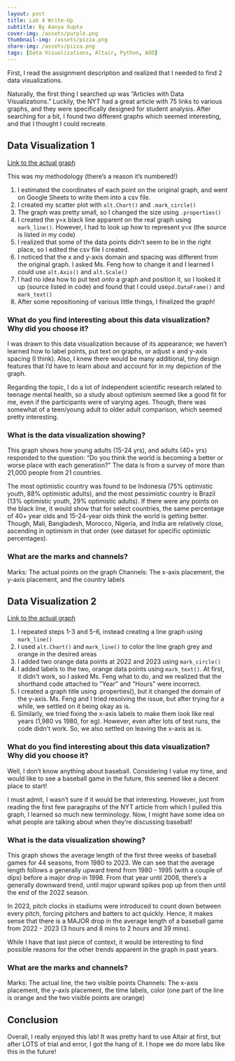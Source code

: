 ```yaml
---
layout: post
title: Lab 4 Write-Up
subtitle: By Aanya Gupta
cover-img: /assets/purple.png
thumbnail-img: /assets/pizza.png
share-img: /assets/pizza.png
tags: [Data Visualizations, Altair, Python, AOD]
---
```


First, I read the assignment description and realized that I needed to find 2 data visualizations. 

Naturally, the first thing I searched up was “Articles with Data Visualizations.” Luckily, the NYT had a great article with 75 links to various graphs, and they were specifically designed for student analysis. After searching for a bit, I found two different graphs which seemed interesting, and that I thought I could recreate. 

## Data Visualization 1

[Link to the actual graph](https://www.nytimes.com/2022/02/03/learning/whats-going-on-in-this-graph-feb-9-2022.html)

This was my methodology (there’s a reason it’s numbered!)

1. I estimated the coordinates of each point on the original graph, and went on Google Sheets to write them into a csv file. 
1. I created my scatter plot with `alt.Chart()` and `.mark_circle()`
1. The graph was pretty small, so I changed the size using `.properties()`
1. I created the y=x black line apparent on the real graph using `mark_line()`. However, I had to look up how to represent y=x (the source is listed in my code)
1. I realized that some of the data points didn’t seem to be in the right place, so I edited the csv file I created. 
1. I noticed that the x and y-axis domain and spacing was different from the original graph. I asked Ms. Feng how to change it and I learned I could use `alt.Axis()` and `alt.Scale()`
1. I had no idea how to put text *onto* a graph and position it, so I looked it up (source listed in code) and found that I could use`pd.DataFrame()` and `mark_text()`
1. After some repositioning of various little things, I finalized the graph!

<head>
  <script src="https://cdn.jsdelivr.net/npm/vega@5"></script>
  <script src="https://cdn.jsdelivr.net/npm/vega-lite@5"></script>
  <script src="https://cdn.jsdelivr.net/npm/vega-embed@6"></script>
</head>

<div id="vis"></div>

<script type="text/javascript">
  var spec = "https://raw.githubusercontent.com/AG-Aanya-Gupta/AG-Aanya-Gupta.github.io/refs/heads/master/Chart1.json";
  vegaEmbed('#vis', spec).then(function(result) {
  }).catch(console.error);
</script>

### What do you find interesting about this data visualization? Why did you choose it?

I was drawn to this data visualization because of its appearance; we haven’t learned how to label points, put text *on* graphs, or adjust x and y-axis spacing (I think). Also, I knew there would be many additional, tiny design features that I’d have to learn about and account for in my depiction of the graph. 

Regarding the topic, I do a lot of independent scientific research related to teenage mental health, so a study about optimism seemed like a good fit for me, even if the participants were of varying ages. Though, there was somewhat of a teen/young adult to older adult comparison, which seemed pretty interesting. 

### What is the data visualization showing?

This graph shows how young adults (15-24 yrs), and adults (40+ yrs) responded to the question: “Do you think the world is becoming a better or worse place with each generation?” The data is from a survey of more than 21,000 people from 21 countries. 

The most optimistic country was found to be Indonesia (75% optimistic youth, 88% optimistic adults), and the most pessimistic country is Brazil (13% optimistic youth, 29% optimistic adults). If there were any points on the black line, it would show that for select countries, the same percentage of 40+ year olds and 15-24-year olds think the world is getting better. Though, Mali, Bangladesh, Morocco, Nigeria, and India are relatively close, ascending in optimism in that order (see dataset for specific optimistic percentages). 

### What are the marks and channels?

Marks: The actual points on the graph
Channels: The x-axis placement, the y-axis placement, and the country labels

## Data Visualization 2

[Link to the actual graph](https://www.nytimes.com/2023/04/27/learning/whats-going-on-in-this-graph-may-3-2023.html)

1. I repeated steps 1-3 and 5-6, instead creating a line graph using `mark_line()`
1. I used `alt.Chart()` and `mark_line()` to color the line graph grey and orange in the desired areas
1. I added two orange data points at 2022 and 2023 using `mark_circle()`
1. I added labels to the two, orange data points using `mark_text()`. At first, it didn't work, so I asked Ms. Feng what to do, and we realized that the shorthand code attached to "Year" and "Hours" were incorrect.
1. I created a graph title using .properties(), but it changed the domain of the y-axis. Ms. Feng and I tried resolving the issue, but after trying for a while, we settled on it being okay as is.
1. Similarly, we tried fixing the x-axis labels to make them look like real years (1,980 vs 1980, for eg). However, even after lots of test runs, the code didn't work. So, we also settled on leaving the x-axis as is. 

<head>
  <script src="https://cdn.jsdelivr.net/npm/vega@5"></script>
  <script src="https://cdn.jsdelivr.net/npm/vega-lite@5"></script>
  <script src="https://cdn.jsdelivr.net/npm/vega-embed@6"></script>
</head>

<div id="visual"></div>

<script type="text/javascript">
  var spec = "https://raw.githubusercontent.com/AG-Aanya-Gupta/AG-Aanya-Gupta.github.io/refs/heads/master/Chart2.json";
  vegaEmbed('#visual', spec).then(function(result) {

  }).catch(console.error);
</script>

### What do you find interesting about this data visualization? Why did you choose it?

Well, I don’t know anything about baseball. Considering I value my time, and would like to see a baseball game in the future, this seemed like a decent place to start! 

I must admit, I wasn’t sure if it would be that interesting. However, just from reading the first few paragraphs of the NYT article from which I pulled this graph, I learned so much new terminology. Now, I might have some idea on what people are talking about when they’re discussing baseball!

### What is the data visualization showing?

This graph shows the average length of the first three weeks of baseball games for 44 seasons, from 1980 to 2023. We can see that the average length follows a generally upward trend from 1980 - 1995 (with a couple of dips) before a major drop in 1998. From that year until 2006, there’s a generally downward trend, until major upward spikes pop up from then until the end of the 2022 season. 

In 2023, pitch clocks in stadiums were introduced to count down between every pitch, forcing pitchers and batters to act quickly. Hence, it makes sense that there is a MAJOR drop in the average length of a baseball game from 2022 - 2023 (3 hours and 8 mins to 2 hours and 39 mins). 

While I have that last piece of context, it would be interesting to find possible reasons for the other trends apparent in the graph in past years. 

### What are the marks and channels?

Marks: The actual line, the two visible points
Channels:  The x-axis placement, the y-axis placement, the time labels, color (one part of the line is orange and the two visible points are orange)

## Conclusion

Overall, I really enjoyed this lab! It was pretty hard to use Altair at first, but after LOTS of trial and error, I got the hang of it. I hope we do more labs like this in the future!
